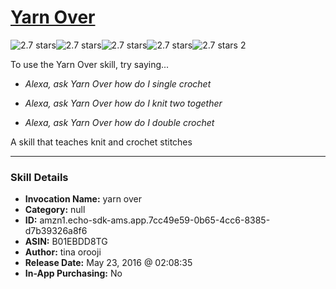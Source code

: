 # [Yarn Over](http://alexa.amazon.com/#skills/amzn1.echo-sdk-ams.app.7cc49e59-0b65-4cc6-8385-d7b39326a8f6)
![2.7 stars](../../images/ic_star_black_18dp_1x.png)![2.7 stars](../../images/ic_star_black_18dp_1x.png)![2.7 stars](../../images/ic_star_half_black_18dp_1x.png)![2.7 stars](../../images/ic_star_border_black_18dp_1x.png)![2.7 stars](../../images/ic_star_border_black_18dp_1x.png) 2

To use the Yarn Over skill, try saying...

* *Alexa, ask Yarn Over how do I single crochet*

* *Alexa, ask Yarn Over how do I knit two together*

* *Alexa, ask Yarn Over how do I double crochet*

A skill that teaches knit and crochet stitches

***

### Skill Details

* **Invocation Name:** yarn over
* **Category:** null
* **ID:** amzn1.echo-sdk-ams.app.7cc49e59-0b65-4cc6-8385-d7b39326a8f6
* **ASIN:** B01EBDD8TG
* **Author:** tina orooji
* **Release Date:** May 23, 2016 @ 02:08:35
* **In-App Purchasing:** No
